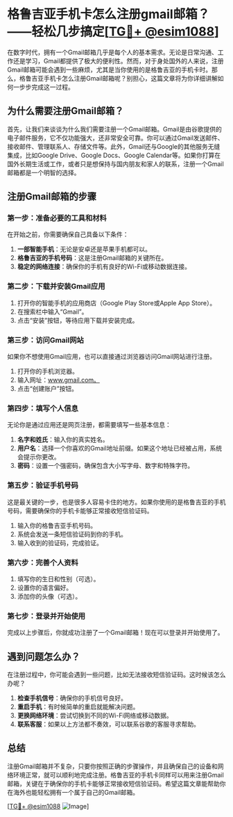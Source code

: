 # 格鲁吉亚手机卡怎么注册gmail邮箱？——轻松几步搞定[[TG💪+ @esim1088](https://t.me/s/esim1088)]

在数字时代，拥有一个Gmail邮箱几乎是每个人的基本需求。无论是日常沟通、工作还是学习，Gmail都提供了极大的便利性。然而，对于身处国外的人来说，注册Gmail邮箱可能会遇到一些麻烦，尤其是当你使用的是格鲁吉亚的手机卡时。那么，格鲁吉亚手机卡怎么注册Gmail邮箱呢？别担心，这篇文章将为你详细讲解如何一步步完成这一过程。

## 为什么需要注册Gmail邮箱？

首先，让我们来谈谈为什么我们需要注册一个Gmail邮箱。Gmail是由谷歌提供的电子邮件服务，它不仅功能强大，还非常安全可靠。你可以通过Gmail发送邮件、接收邮件、管理联系人、存储文件等。此外，Gmail还与Google的其他服务无缝集成，比如Google Drive、Google Docs、Google Calendar等。如果你打算在国外长期生活或工作，或者只是想保持与国内朋友和家人的联系，注册一个Gmail邮箱都是一个明智的选择。

## 注册Gmail邮箱的步骤

### 第一步：准备必要的工具和材料

在开始之前，你需要确保自己具备以下条件：

1. **一部智能手机**：无论是安卓还是苹果手机都可以。
2. **格鲁吉亚的手机号码**：这是注册Gmail邮箱的关键所在。
3. **稳定的网络连接**：确保你的手机有良好的Wi-Fi或移动数据连接。

### 第二步：下载并安装Gmail应用

1. 打开你的智能手机的应用商店（Google Play Store或Apple App Store）。
2. 在搜索栏中输入“Gmail”。
3. 点击“安装”按钮，等待应用下载并安装完成。

### 第三步：访问Gmail网站

如果你不想使用Gmail应用，也可以直接通过浏览器访问Gmail网站进行注册。

1. 打开你的手机浏览器。
2. 输入网址：www.gmail.com。
3. 点击“创建账户”按钮。

### 第四步：填写个人信息

无论你是通过应用还是网页注册，都需要填写一些基本信息：

1. **名字和姓氏**：输入你的真实姓名。
2. **用户名**：选择一个你喜欢的Gmail地址前缀。如果这个地址已经被占用，系统会提示你更改。
3. **密码**：设置一个强密码，确保包含大小写字母、数字和特殊字符。

### 第五步：验证手机号码

这是最关键的一步，也是很多人容易卡住的地方。如果你使用的是格鲁吉亚的手机号码，需要确保你的手机卡能够正常接收短信验证码。

1. 输入你的格鲁吉亚手机号码。
2. 系统会发送一条短信验证码到你的手机。
3. 输入收到的验证码，完成验证。

### 第六步：完善个人资料

1. 填写你的生日和性别（可选）。
2. 设置你的语言偏好。
3. 添加你的头像（可选）。

### 第七步：登录并开始使用

完成以上步骤后，你就成功注册了一个Gmail邮箱！现在可以登录并开始使用了。

## 遇到问题怎么办？

在注册过程中，你可能会遇到一些问题，比如无法接收短信验证码。这时候该怎么办呢？

1. **检查手机信号**：确保你的手机信号良好。
2. **重启手机**：有时候简单的重启就能解决问题。
3. **更换网络环境**：尝试切换到不同的Wi-Fi网络或移动数据。
4. **联系客服**：如果以上方法都不奏效，可以联系谷歌的客服寻求帮助。

## 总结

注册Gmail邮箱并不复杂，只要你按照正确的步骤操作，并且确保自己的设备和网络环境正常，就可以顺利地完成注册。格鲁吉亚的手机卡同样可以用来注册Gmail邮箱，关键在于确保你的手机卡能够正常接收短信验证码。希望这篇文章能帮助你在海外也能轻松拥有一个属于自己的Gmail邮箱。

[[TG💪+ @esim1088](https://t.me/s/esim1088) ![Image](https://i.postimg.cc/4NQfJmqS/Snipaste-2025-05-13-00-14-12.png)]